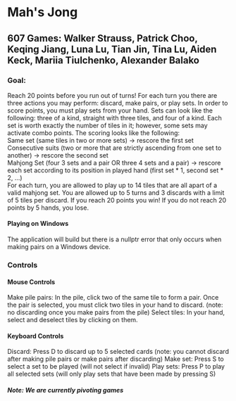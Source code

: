 # Mah's Jong
## 607 Games: Walker Strauss, Patrick Choo, Keqing Jiang, Luna Lu, Tian Jin, Tina Lu, Aiden Keck, Mariia Tiulchenko, Alexander Balako

### Goal:
Reach 20 points before you run out of turns! For each turn you there are three actions you may perform: discard, make pairs, or play sets. In order to score points, you must play sets from your hand. Sets can look like the following: three of a kind, straight with three tiles, and four of a kind. Each set is worth exactly the number of tiles in it; however, some sets may activate combo points. The scoring looks like the following: <br>
Same set (same tiles in two or more sets) -> rescore the first set <br>
Consecutive suits (two or more that are strictly ascending from one set to another) -> rescore the second set <br>
Mahjong Set (four 3 sets and a pair OR three 4 sets and a pair) -> rescore each set according to its position in played hand (first set * 1, second set * 2, ...)<br>
For each turn, you are allowed to play up to 14 tiles that are all apart of a valid mahjong set. You are allowed up to 5 turns and 3 discards with a limit of 5 tiles per discard. If you reach 20 points you win! If you do not reach 20 points by 5 hands, you lose. 
 
#### Playing on Windows
The application will build but there is a nullptr error that only occurs when making pairs on a Windows device. 

### Controls
#### Mouse Controls
Make pile pairs: In the pile, click two of the same tile to form a pair. Once the pair is selected, you must click two tiles in your hand to discard. (note: no discarding once you make pairs from the pile)
Select tiles: In your hand, select and deselect tiles by clicking on them.
#### Keyboard Controls
Discard: Press D to discard up to 5 selected cards (note: you cannot discard after making pile pairs or make pairs after discarding)
Make set: Press S to select a set to be played (will not select if invalid)
Play sets: Press P to play all selected sets (will only play sets that have been made by pressing S)

##### Note: We are currently pivoting games
